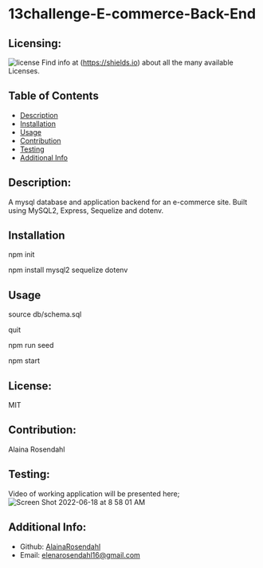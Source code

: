 # 13challenge-E-commerce-Back-End
  ## Licensing:
  ![license](https://img.shields.io/badge/license-MIT-blue)
  Find info at (https://shields.io) about all the many available Licenses.
  ## Table of Contents 
  - [Description](#description)
  - [Installation](#installation)
  - [Usage](#usage)
  - [Contribution](#contribution)
  - [Testing](#testing)
  - [Additional Info](#additional-info)
  ## Description:
  A mysql database and application backend for an e-commerce site. Built using MySQL2, Express, Sequelize and dotenv.
  ## Installation
  npm init

  npm install mysql2 sequelize dotenv
  ## Usage
  source db/schema.sql

  quit

  npm run seed

  npm start
  ## License:
  MIT
  ## Contribution:
  Alaina Rosendahl
  ## Testing:
  Video of working application will be presented here;
  ![Screen Shot 2022-06-18 at 8 58 01 AM](https://user-images.githubusercontent.com/101417047/174441790-1b9326d0-b88d-474e-97b6-1009b7f146dc.png)

  ## Additional Info:
  - Github: [AlainaRosendahl](https://github.com/AlainaRosendahl)
  - Email: elenarosendahl16@gmail.com 

